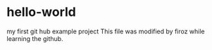 # hello-world
my first git hub example project
This file was modified by firoz while learning the github.
